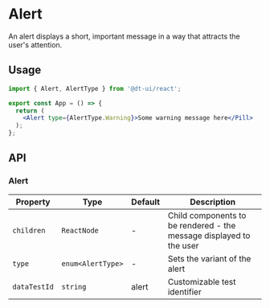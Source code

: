 # Alert

An alert displays a short, important message in a way that attracts the user's attention.

## Usage

```jsx
import { Alert, AlertType } from '@dt-ui/react';

export const App = () => {
  return (
    <Alert type={AlertType.Warning}>Some warning message here</Pill>
  );
};
```

## API

### Alert

| Property     | Type              | Default | Description                                                         |
| ------------ | ----------------- | ------- | ------------------------------------------------------------------- |
| `children`   | `ReactNode`       | -       | Child components to be rendered - the message displayed to the user |
| `type`       | `enum<AlertType>` | -       | Sets the variant of the alert                                       |
| `dataTestId` | `string`          | alert   | Customizable test identifier                                        |
